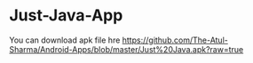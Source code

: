 # Just-Java-App
  You can download apk file hre https://github.com/The-Atul-Sharma/Android-Apps/blob/master/Just%20Java.apk?raw=true
